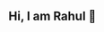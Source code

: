 ## Hi, I am Rahul  👋

<!--
<img align="right" alt="coding" width=300 boder-radius=10 src="https://tenor.com/view/anwarlogo-anwarjitou-gif-4082905506450210104">
**HENRY-AIFST/HENRY-AIFST** is a ✨ _special_ ✨ repository because its `README.md` (this file) appears on your GitHub profile.

Here are some ideas to get you started:

- 🔭 I’m currently working on ...
- 🌱 I’m currently learning ...
- 👯 I’m looking to collaborate on ...
- 🤔 I’m looking for help with ...
- 💬 Ask me about ...
- 📫 How to reach me: ...
- 😄 Pronouns: ...
- ⚡ Fun fact: ...
-->
